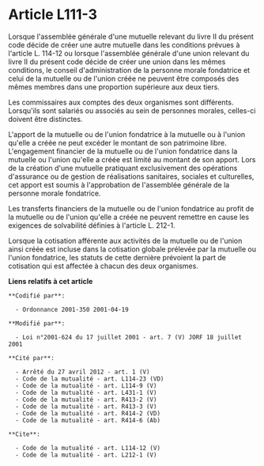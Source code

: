 # Article L111-3

Lorsque l'assemblée générale d'une mutuelle relevant du livre II du présent code décide de créer une autre mutuelle dans les
conditions prévues à l'article L. 114-12 ou lorsque l'assemblée générale d'une union relevant du livre II du présent code
décide de créer une union dans les mêmes conditions, le conseil d'administration de la personne morale fondatrice et celui de
la mutuelle ou de l'union créée ne peuvent être composés des mêmes membres dans une proportion supérieure aux deux tiers. 

Les commissaires aux comptes des deux organismes sont différents. Lorsqu'ils sont salariés ou associés au sein de personnes
morales, celles-ci doivent être distinctes.

L'apport de la mutuelle ou de l'union fondatrice à la mutuelle ou à l'union qu'elle a créée ne peut excéder le montant de son
patrimoine libre. L'engagement financier de la mutuelle ou de l'union fondatrice dans la mutuelle ou l'union qu'elle a créée
est limité au montant de son apport. Lors de la création d'une mutuelle pratiquant exclusivement des opérations d'assurance
ou de gestion de réalisations sanitaires, sociales et culturelles, cet apport est soumis à l'approbation de l'assemblée
générale de la personne morale fondatrice. 

Les transferts financiers de la mutuelle ou de l'union fondatrice au profit de la mutuelle ou de l'union qu'elle a créée ne
peuvent remettre en cause les exigences de solvabilité définies à l'article L. 212-1. 

Lorsque la cotisation afférente aux activités de la mutuelle ou de l'union ainsi créée est incluse dans la cotisation globale
prélevée par la mutuelle ou l'union fondatrice, les statuts de cette dernière prévoient la part de cotisation qui est
affectée à chacun des deux organismes.

**Liens relatifs à cet article**

	**Codifié par**:

	  - Ordonnance 2001-350 2001-04-19

	**Modifié par**:

	  - Loi n°2001-624 du 17 juillet 2001 - art. 7 (V) JORF 18 juillet 2001

	**Cité par**:

	  - Arrêté du 27 avril 2012 - art. 1 (V)
	  - Code de la mutualité - art. L114-23 (VD)
	  - Code de la mutualité - art. L114-9 (V)
	  - Code de la mutualité - art. L431-1 (V)
	  - Code de la mutualité - art. R413-2 (V)
	  - Code de la mutualité - art. R413-3 (V)
	  - Code de la mutualité - art. R414-2 (VD)
	  - Code de la mutualité - art. R414-6 (Ab)

	**Cite**:

	  - Code de la mutualité - art. L114-12 (V)
	  - Code de la mutualité - art. L212-1 (V)
